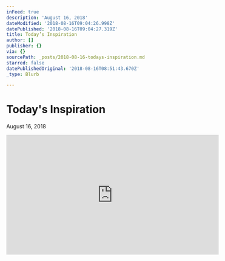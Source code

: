 ```yaml
---
inFeed: true
description: 'August 16, 2018'
dateModified: '2018-08-16T09:04:26.998Z'
datePublished: '2018-08-16T09:04:27.319Z'
title: Today’s Inspiration
author: []
publisher: {}
via: {}
sourcePath: _posts/2018-08-16-todays-inspiration.md
starred: false
datePublishedOriginal: '2018-08-16T08:51:43.670Z'
_type: Blurb

---
```

# Today's Inspiration

August 16, 2018

<iframe width="560" height="315" src="https://www.youtube.com/embed/KHo87X0tipk" frameborder="0" allow="autoplay; encrypted-media" allowfullscreen\></iframe\>

For all of us dreamers and doers...